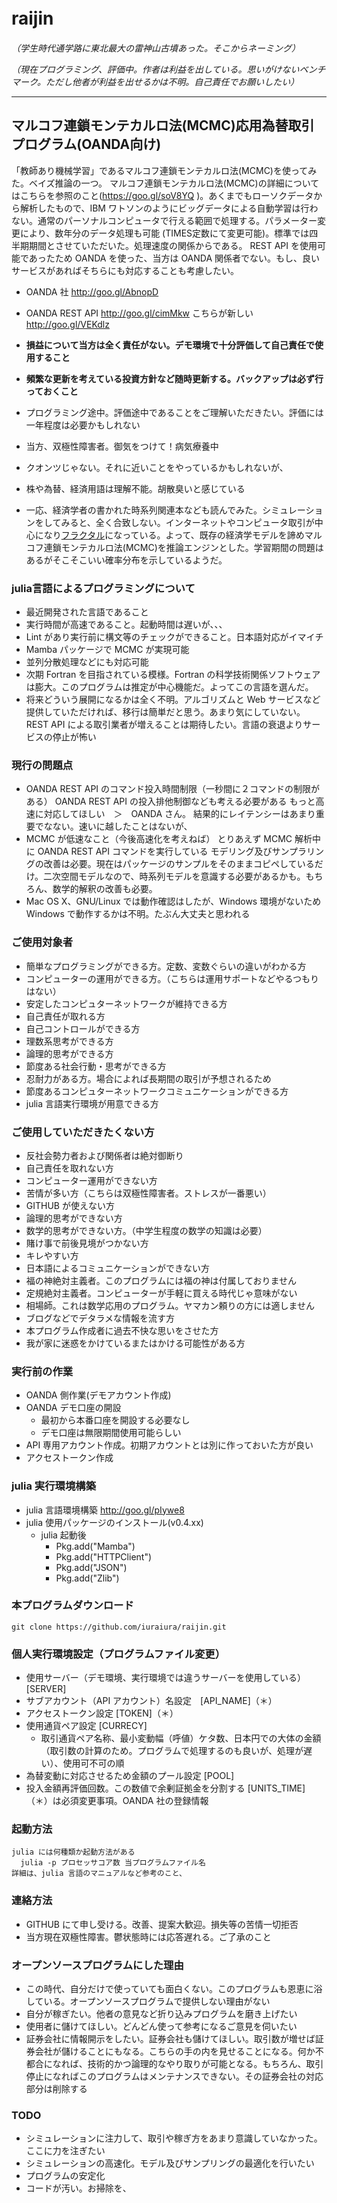 # raijin　

*（学生時代通学路に東北最大の雷神山古墳あった。そこからネーミング）*

*（現在プログラミング、評価中。作者は利益を出している。思いがけないベンチマーク。ただし他者が利益を出せるかは不明。自己責任でお願いしたい）*

------------------------------------

## マルコフ連鎖モンテカルロ法(MCMC)応用為替取引プログラム(OANDA向け)
  「教師あり機械学習」であるマルコフ連鎖モンテカルロ法(MCMC)を使ってみた。ベイズ推論の一つ。
  マルコフ連鎖モンテカルロ法(MCMC)の詳細についてはこちらを参照のこと(https://goo.gl/soV8YQ )。あくまでもローソクデータから解析したもので、IBM ワトソンのようにビッグデータによる自動学習は行わない。通常のパーソナルコンピュータで行える範囲で処理する。パラメーター変更により、数年分のデータ処理も可能 (TIMES定数にて変更可能)。標準では四半期期間とさせていただいた。処理速度の関係からである。
  REST API を使用可能であったため OANDA を使った、当方は OANDA 関係者でない。もし、良いサービスがあればそちらにも対応することも考慮したい。
  + OANDA 社 http://goo.gl/AbnopD
  + OANDA REST API http://goo.gl/cimMkw こちらが新しい http://goo.gl/VEKdlz

  + __損益について当方は全く責任がない。デモ環境で十分評価して自己責任で使用すること__
  + __頻繁な更新を考えている投資方針など随時更新する。バックアップは必ず行っておくこと__
  + プログラミング途中。評価途中であることをご理解いただきたい。評価には一年程度は必要かもしれない
  + 当方、双極性障害者。御気をつけて！病気療養中
  + クオンツじゃない。それに近いことをやっているかもしれないが、
  + 株や為替、経済用語は理解不能。胡散臭いと感じている
  + 一応、経済学者の書かれた時系列関連本なども読んでみた。シミュレーションをしてみると、全く合致しない。インターネットやコンピュータ取引が中心になり[フラクタル](https://goo.gl/MSnNGt)になっている。よって、既存の経済学モデルを諦めマルコフ連鎖モンテカルロ法(MCMC)を推論エンジンとした。学習期間の問題はあるがそこそこいい確率分布を示しているようだ。

### julia言語によるプログラミングについて
  + 最近開発された言語であること
  + 実行時間が高速であること。起動時間は遅いが、、、
  + Lint があり実行前に構文等のチェックができること。日本語対応がイマイチ
  + Mamba パッケージで MCMC が実現可能
  + 並列分散処理などにも対応可能
  + 次期 Fortran を目指されている模様。Fortran の科学技術関係ソフトウェアは膨大。このプログラムは推定が中心機能だ。よってこの言語を選んだ。
  + 将来どういう展開になるかは全く不明。アルゴリズムと Web サービスなど提供していただければ、移行は簡単だと思う。あまり気にしていない。REST API による取引業者が増えることは期待したい。言語の衰退よりサービスの停止が怖い

### 現行の問題点
  + OANDA REST API のコマンド投入時間制限（一秒間に２コマンドの制限がある）
      OANDA REST API の投入排他制御なども考える必要がある
      もっと高速に対応してほしい　＞　OANDA さん。
      結果的にレイテンシーはあまり重要でなない。速いに越したことはないが、
  + MCMC が低速なこと（今後高速化を考えねば）
      とりあえず MCMC 解析中に OANDA REST API コマンドを実行している
      モデリング及びサンプラリングの改善は必要。現在はパッケージのサンプルをそのままコピペしているだけ。二次空間モデルなので、時系列モデルを意識する必要があるかも。もちろん、数学的解釈の改善も必要。
  + Mac OS X、GNU/Linux では動作確認はしたが、Windows 環境がないため Windows で動作するかは不明。たぶん大丈夫と思われる

### ご使用対象者
  + 簡単なプログラミングができる方。定数、変数ぐらいの違いがわかる方
  + コンピューターの運用ができる方。（こちらは運用サポートなどやるつもりはない）
  + 安定したコンピュターネットワークが維持できる方
  + 自己責任が取れる方
  + 自己コントロールができる方
  + 理数系思考ができる方
  + 論理的思考ができる方
  + 節度ある社会行動・思考ができる方
  + 忍耐力がある方。場合によれば長期間の取引が予想されるため
  + 節度あるコンピュターネットワークコミュニケーションができる方
  + julia 言語実行環境が用意できる方

### ご使用していただきたくない方
  + 反社会勢力者および関係者は絶対御断り
  + 自己責任を取れない方
  + コンピューター運用ができない方
  + 苦情が多い方（こちらは双極性障害者。ストレスが一番悪い）
  + GITHUB が使えない方
  + 論理的思考ができない方
  + 数学的思考ができない方。（中学生程度の数学の知識は必要）
  + 賭け事で前後見境がつかない方
  + キレやすい方
  + 日本語によるコミュニケーションができない方
  + 福の神絶対主義者。このプログラムには福の神は付属しておりません
  + 定規絶対主義者。コンピューターが手軽に買える時代じゃ意味がない
  + 相場師。これは数学応用のプログラム。ヤマカン頼りの方には適しません
  + ブログなどでデタラメな情報を流す方
  + 本プログラム作成者に過去不快な思いをさせた方
  + 我が家に迷惑をかけているまたはかける可能性がある方

### 実行前の作業
  + OANDA 側作業(デモアカウント作成)
  + OANDA デモ口座の開設
    + 最初から本番口座を開設する必要なし
    + デモ口座は無限期間使用可能らしい
  + API 専用アカウント作成。初期アカウントとは別に作っておいた方が良い
  + アクセストークン作成

### julia 実行環境構築
  + julia 言語環境構築  http://goo.gl/pIywe8
  + julia 使用パッケージのインストール(v0.4.xx)
    + julia 起動後
      + Pkg.add("Mamba")
      + Pkg.add("HTTPClient")
      + Pkg.add("JSON")
      + Pkg.add("Zlib")

### 本プログラムダウンロード
    git clone https://github.com/iuraiura/raijin.git
### 個人実行環境設定（プログラムファイル変更）
  + 使用サーバー（デモ環境、実行環境では違うサーバーを使用している） [SERVER]
  + サブアカウント（API アカウント）名設定　[API_NAME]（＊）
  + アクセストークン設定 [TOKEN]（＊）
  + 使用通貨ペア設定 [CURRECY]
    + 取引通貨ペア名称、最小変動幅（呼値）ケタ数、日本円での大体の金額（取引数の計算のため。プログラムで処理するのも良いが、処理が遅い）、使用可不可の順
  + 為替変動に対応させるため金額のプール設定 [POOL]
  + 投入金額再評価回数。この数値で余剰証拠金を分割する [UNITS_TIME]
        （＊）は必須変更事項。OANDA 社の登録情報

### 起動方法
    julia には何種類か起動方法がある
      julia -p プロセッサコア数 当プログラムファイル名
    詳細は、julia 言語のマニュアルなど参考のこと、

### 連絡方法
  + GITHUB にて申し受ける。改善、提案大歓迎。損失等の苦情一切拒否
  + 当方現在双極性障害。鬱状態時には応答遅れる。ご了承のこと

### オープンソースプログラムにした理由
   + この時代、自分だけで使っていても面白くない。このプログラムも恩恵に浴している。オープンソースプログラムで提供しない理由がない
   + 自分が稼ぎたい。他者の意見など折り込みプログラムを磨き上げたい
   + 使用者に儲けてほしい。どんどん使って参考になるご意見を伺いたい
   + 証券会社に情報開示をしたい。証券会社も儲けてほしい。取引数が増せば証券会社が儲けることにもなる。こちらの手の内を見せることになる。何か不都合になれば、技術的かつ論理的なやり取りが可能となる。もちろん、取引停止になればこのプログラムはメンテナンスできない。その証券会社の対応部分は削除する

### TODO
  + シミュレーションに注力して、取引や稼ぎ方をあまり意識していなかった。ここに力を注ぎたい
  + シミュレーションの高速化。モデル及びサンプリングの最適化を行いたい
  + プログラムの安定化
  + コードが汚い。お掃除を、

